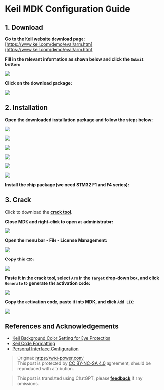 # Keil MDK Configuration Guide

## 1. Download

**Go to the Keil website download page:** [https://www.keil.com/demo/eval/arm.htm](https://www.keil.com/demo/eval/arm.htm)

**Fill in the relevant information as shown below and click the `Submit` button:**

![](https://img.wiki-power.com/d/wiki-media/img/UTOOLS1564402348383.png)

**Click on the download package:**

![](https://img.wiki-power.com/d/wiki-media/img/UTOOLS1564402469518.png)

## 2. Installation

**Open the downloaded installation package and follow the steps below:**

![](https://img.wiki-power.com/d/wiki-media/img/UTOOLS1564405005991.png)

![](https://img.wiki-power.com/d/wiki-media/img/UTOOLS1564405034468.png)

![](https://img.wiki-power.com/d/wiki-media/img/UTOOLS1564405123578.png)

![](https://img.wiki-power.com/d/wiki-media/img/UTOOLS1564405166784.png)

![](https://img.wiki-power.com/d/wiki-media/img/UTOOLS1564405201092.png)

![](https://img.wiki-power.com/d/wiki-media/img/UTOOLS1564405260737.png)

**Install the chip package (we need STM32 F1 and F4 series):**

## 3. Crack

Click to download the [**crack tool**](https://github.com/linyuxuanlin/File-host/blob/main/software/KEIL_Lic.exe).

**Close MDK and right-click to open as administrator:**

![](https://img.wiki-power.com/d/wiki-media/img/UTOOLS1564406135091.png)

**Open the menu bar - File - License Management:**

![](https://img.wiki-power.com/d/wiki-media/img/UTOOLS1564406171844.png)

**Copy this `CID`:**

![](https://img.wiki-power.com/d/wiki-media/img/UTOOLS1564406230209.png)

**Paste it in the crack tool, select `Arm` in the `Target` drop-down box, and click `Generate` to generate the activation code:**

![](https://img.wiki-power.com/d/wiki-media/img/UTOOLS1564406292113.png)

**Copy the activation code, paste it into MDK, and click `Add LIC`:**

![](https://img.wiki-power.com/d/wiki-media/img/UTOOLS1564406431978.png)

## References and Acknowledgements

- [Keil Background Color Setting for Eye Protection](https://blog.csdn.net/w5862338/article/details/50984536)
- [Keil Code Formatting](https://blog.csdn.net/sudaroot/article/details/88095269)
- [Personal Interface Configuration](https://github.com/linyuxuanlin/File-host/blob/main/software-development/global.prop)

> Original: <https://wiki-power.com/>  
> This post is protected by [CC BY-NC-SA 4.0](https://creativecommons.org/licenses/by/4.0/deed.en) agreement, should be reproduced with attribution.

> This post is translated using ChatGPT, please [**feedback**](https://github.com/linyuxuanlin/Wiki_MkDocs/issues/new) if any omissions.
